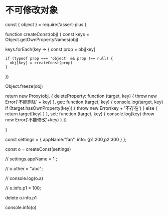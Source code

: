 # 不可修改对象

const { object } = require('assert-plus')

function createConst(obj) {
  const keys = Object.getOwnPropertyNames(obj)

  keys.forEach(key => {
    const prop = obj[key]

    if (typeof prop === 'object' && prop !== null) {
      obj[key] = createConst(prop)
    }
  })

  Object.freeze(obj)

  return new Proxy(obj, {
    deleteProperty: function (target, key) {
      throw new Error('不能删除' + key)
    },
    get: function (target, key) {
      console.log(target, key)
      if (!target.hasOwnProperty(key)) {
        throw new Error(key + '不存在')
      } else {
        return target[key]
      }
    },
    set: function (target, key) {
      console.log(key)
      throw new Error('不能修改'+key)
    }
  })

}

const settings = {
  appName:"fan",
  info: {p1:200,p2:300 }
};

const o = createConst(settings)

// settings.appName = 1 ;

// o.other = "abc";

// console.log(o.a)

// o.info.p1 = 100;

delete o.info.p1

console.info(o)
